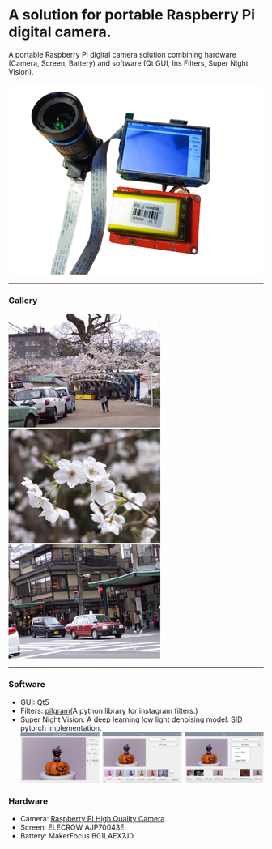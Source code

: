# A solution for portable Raspberry Pi digital camera.
A portable Raspberry Pi digital camera solution combining hardware (Camera, Screen, Battery) and software (Qt GUI, Ins Filters, Super Night Vision).

![camera](./fig/raspy.png "camera")

---

### Gallery



<img src="./fig/gallery1.jpg" alt="gallery1" width="300"/><img src="./fig/gallery2.jpg" alt="gallery2" width="300"/><img src="./fig/gallery3.jpg" alt="gallery3" width="300"/>



---

### Software
- GUI: Qt5
- Filters: [pilgram](https://github.com/akiomik/pilgram)(A python library for instagram filters.)
- Super Night Vision: A  deep learning low light denoising model: [SID](https://arxiv.org/abs/1805.01934) pytorch implementation.
![menu](./fig/win.jpg "menu")

### Hardware
- Camera: [Raspberry Pi High Quality Camera](https://www.raspberrypi.com/products/raspberry-pi-high-quality-camera/)
- Screen: ELECROW AJP70043E
- Battery: MakerFocus B01LAEX7J0

